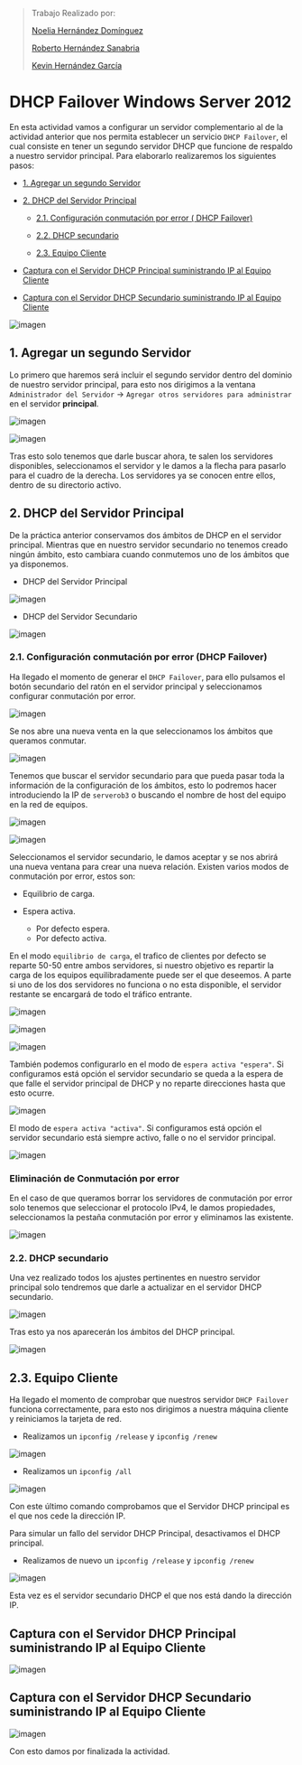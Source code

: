 >Trabajo Realizado por:
>
>[Noelia Hernández Domínguez](https://github.com/NoeClariNista/srd/blob/master/trim1/u2/dhcp_failover_en_windows_2012_server.md)
>
>[Roberto Hernández Sanabria](https://github.com/xxkiroxx/servicios-red-internet/blob/master/trim1/u1/a3-dhcp-failover-windows/README.md)
>
>[Kevin Hernández García](https://github.com/KeyMax14/rsd1718-kevin/blob/master/trim1/u2/a4-DHCP-Failover/README.md)



# DHCP Failover Windows Server 2012

En esta actividad vamos a configurar un servidor complementario al de la actividad anterior que nos permita establecer un servicio `DHCP Failover`, el cual consiste en tener un segundo servidor DHCP que funcione de respaldo a nuestro servidor principal. Para elaborarlo realizaremos los siguientes pasos:

- [1. Agregar un segundo Servidor](#1)

- [2. DHCP del Servidor Principal](#2)

    - [2.1. Configuración conmutación por error ( DHCP Failover)](#3)

    - [2.2. DHCP secundario](#4)

    - [2.3. Equipo Cliente](#5)

- [Captura con el Servidor DHCP Principal suministrando IP al Equipo Cliente](#6)

- [Captura con el Servidor DHCP Secundario suministrando IP al Equipo Cliente](#7)


![imagen](images/dhcp_failover_en_windows_2012_server/000.png)



## 1. Agregar un segundo Servidor<a name="1"></a>

Lo primero que haremos será incluir el segundo servidor dentro del dominio de nuestro servidor principal, para esto nos dirigimos a la ventana `Administrador del Servidor` -> `Agregar otros servidores para administrar` en el servidor **principal**.

![imagen](images/dhcp_failover_en_windows_2012_server/003.png)

![imagen](images/dhcp_failover_en_windows_2012_server/002.png)

Tras esto solo tenemos que darle buscar ahora, te salen los servidores disponibles, seleccionamos el servidor y le damos a la flecha para pasarlo para el cuadro de la derecha. Los servidores ya se conocen entre ellos, dentro de su directorio activo.


## 2. DHCP del Servidor Principal<a name="2"></a>

De la práctica anterior conservamos dos ámbitos de DHCP en el servidor principal. Mientras que en nuestro servidor secundario no tenemos creado ningún ámbito, esto cambiara cuando conmutemos uno de los ámbitos que ya disponemos.

- DHCP del Servidor Principal

![imagen](images/dhcp_failover_en_windows_2012_server/001.png)

- DHCP del Servidor Secundario

![imagen](images/dhcp_failover_en_windows_2012_server/008.png)


### 2.1. Configuración conmutación por error (DHCP Failover)  <a name="3"></a>

Ha llegado el momento de generar el `DHCP Failover`, para ello pulsamos el botón secundario del ratón en el servidor principal y seleccionamos configurar conmutación por error.

![imagen](images/dhcp_failover_en_windows_2012_server/005.png)

Se nos abre una nueva venta en la que seleccionamos los ámbitos que queramos conmutar.

![imagen](images/dhcp_failover_en_windows_2012_server/006.png)

Tenemos que buscar el servidor secundario para que pueda pasar toda la información de la configuración de los ámbitos, esto lo podremos hacer introduciendo la IP de `serverob3` o buscando el nombre de host del equipo en la red de equipos.

![imagen](images/dhcp_failover_en_windows_2012_server/009.png)

![imagen](images/dhcp_failover_en_windows_2012_server/007.png)

Seleccionamos el servidor secundario, le damos aceptar y se nos abrirá una nueva ventana para crear una nueva relación. Existen varios modos de conmutación por error, estos son:

- Equilibrio de carga.

-  Espera activa.

      - Por defecto espera.
      - Por defecto activa.




En el modo `equilibrio de carga`, el trafico de clientes por defecto se reparte 50-50 entre ambos servidores, si nuestro objetivo es repartir la carga de los equipos equilibradamente puede ser el que deseemos. A parte si uno de los dos servidores no funciona o no esta disponible, el servidor restante se encargará de todo el tráfico entrante.

![imagen](images/dhcp_failover_en_windows_2012_server/010.png)

![imagen](images/dhcp_failover_en_windows_2012_server/011.png)

![imagen](images/dhcp_failover_en_windows_2012_server/012.png)

También podemos configurarlo en el modo de `espera activa "espera"`. Si configuramos está opción el servidor secundario se queda a la espera de que falle el servidor principal de DHCP y no reparte direcciones hasta que esto ocurre.

![imagen](images/dhcp_failover_en_windows_2012_server/021.png)


El modo de `espera activa "activa"`. Si configuramos está opción el servidor secundario está siempre activo, falle o no el servidor principal.

![imagen](images/dhcp_failover_en_windows_2012_server/022.png)

### Eliminación de Conmutación por error

En el caso de que queramos borrar los servidores de conmutación por error solo tenemos que seleccionar el protocolo IPv4, le damos propiedades, seleccionamos la pestaña conmutación por error y eliminamos las existente.

![imagen](images/dhcp_failover_en_windows_2012_server/023.png)


### 2.2. DHCP secundario<a name="4"></a>

Una vez realizado todos los ajustes pertinentes en nuestro servidor principal solo tendremos que darle a actualizar en el servidor DHCP secundario.

![imagen](images/dhcp_failover_en_windows_2012_server/013.png)

Tras esto ya nos aparecerán los ámbitos del DHCP principal.

![imagen](images/dhcp_failover_en_windows_2012_server/014.png)


## 2.3. Equipo Cliente<a name="5"></a>

Ha llegado el momento de comprobar que nuestros servidor `DHCP Failover` funciona correctamente, para esto nos dirigimos a nuestra máquina cliente y reiniciamos la tarjeta de red.

- Realizamos un `ipconfig /release` y `ipconfig /renew`

![imagen](images/dhcp_failover_en_windows_2012_server/015.png)

- Realizamos un `ipconfig /all`

![imagen](images/dhcp_failover_en_windows_2012_server/017.png)

Con este último comando comprobamos que el Servidor DHCP principal es el que nos cede la dirección IP.

Para simular un fallo del servidor DHCP Principal, desactivamos el DHCP principal.

- Realizamos de nuevo un `ipconfig /release` y `ipconfig /renew`

![imagen](images/dhcp_failover_en_windows_2012_server/016.png)

Esta vez es el servidor secundario DHCP el que nos está dando la dirección IP.



## Captura con el Servidor DHCP Principal suministrando IP al Equipo Cliente<a name="6"></a>

![imagen](images/dhcp_failover_en_windows_2012_server/020.png)

## Captura con el Servidor DHCP Secundario suministrando IP al Equipo Cliente<a name="7"></a>

![imagen](images/dhcp_failover_en_windows_2012_server/019.png)

Con esto damos por finalizada la actividad.
